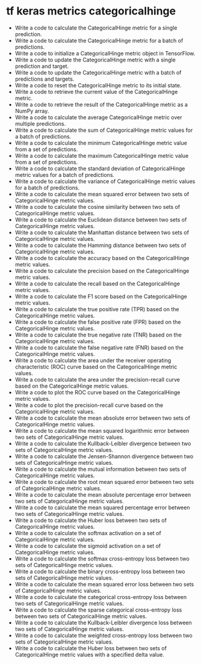 # tf keras metrics categoricalhinge

- Write a code to calculate the CategoricalHinge metric for a single prediction.
- Write a code to calculate the CategoricalHinge metric for a batch of predictions.
- Write a code to initialize a CategoricalHinge metric object in TensorFlow.
- Write a code to update the CategoricalHinge metric with a single prediction and target.
- Write a code to update the CategoricalHinge metric with a batch of predictions and targets.
- Write a code to reset the CategoricalHinge metric to its initial state.
- Write a code to retrieve the current value of the CategoricalHinge metric.
- Write a code to retrieve the result of the CategoricalHinge metric as a NumPy array.
- Write a code to calculate the average CategoricalHinge metric over multiple predictions.
- Write a code to calculate the sum of CategoricalHinge metric values for a batch of predictions.
- Write a code to calculate the minimum CategoricalHinge metric value from a set of predictions.
- Write a code to calculate the maximum CategoricalHinge metric value from a set of predictions.
- Write a code to calculate the standard deviation of CategoricalHinge metric values for a batch of predictions.
- Write a code to calculate the variance of CategoricalHinge metric values for a batch of predictions.
- Write a code to calculate the mean squared error between two sets of CategoricalHinge metric values.
- Write a code to calculate the cosine similarity between two sets of CategoricalHinge metric values.
- Write a code to calculate the Euclidean distance between two sets of CategoricalHinge metric values.
- Write a code to calculate the Manhattan distance between two sets of CategoricalHinge metric values.
- Write a code to calculate the Hamming distance between two sets of CategoricalHinge metric values.
- Write a code to calculate the accuracy based on the CategoricalHinge metric values.
- Write a code to calculate the precision based on the CategoricalHinge metric values.
- Write a code to calculate the recall based on the CategoricalHinge metric values.
- Write a code to calculate the F1 score based on the CategoricalHinge metric values.
- Write a code to calculate the true positive rate (TPR) based on the CategoricalHinge metric values.
- Write a code to calculate the false positive rate (FPR) based on the CategoricalHinge metric values.
- Write a code to calculate the true negative rate (TNR) based on the CategoricalHinge metric values.
- Write a code to calculate the false negative rate (FNR) based on the CategoricalHinge metric values.
- Write a code to calculate the area under the receiver operating characteristic (ROC) curve based on the CategoricalHinge metric values.
- Write a code to calculate the area under the precision-recall curve based on the CategoricalHinge metric values.
- Write a code to plot the ROC curve based on the CategoricalHinge metric values.
- Write a code to plot the precision-recall curve based on the CategoricalHinge metric values.
- Write a code to calculate the mean absolute error between two sets of CategoricalHinge metric values.
- Write a code to calculate the mean squared logarithmic error between two sets of CategoricalHinge metric values.
- Write a code to calculate the Kullback-Leibler divergence between two sets of CategoricalHinge metric values.
- Write a code to calculate the Jensen-Shannon divergence between two sets of CategoricalHinge metric values.
- Write a code to calculate the mutual information between two sets of CategoricalHinge metric values.
- Write a code to calculate the root mean squared error between two sets of CategoricalHinge metric values.
- Write a code to calculate the mean absolute percentage error between two sets of CategoricalHinge metric values.
- Write a code to calculate the mean squared percentage error between two sets of CategoricalHinge metric values.
- Write a code to calculate the Huber loss between two sets of CategoricalHinge metric values.
- Write a code to calculate the softmax activation on a set of CategoricalHinge metric values.
- Write a code to calculate the sigmoid activation on a set of CategoricalHinge metric values.
- Write a code to calculate the softmax cross-entropy loss between two sets of CategoricalHinge metric values.
- Write a code to calculate the binary cross-entropy loss between two sets of CategoricalHinge metric values.
- Write a code to calculate the mean squared error loss between two sets of CategoricalHinge metric values.
- Write a code to calculate the categorical cross-entropy loss between two sets of CategoricalHinge metric values.
- Write a code to calculate the sparse categorical cross-entropy loss between two sets of CategoricalHinge metric values.
- Write a code to calculate the Kullback-Leibler divergence loss between two sets of CategoricalHinge metric values.
- Write a code to calculate the weighted cross-entropy loss between two sets of CategoricalHinge metric values.
- Write a code to calculate the Huber loss between two sets of CategoricalHinge metric values with a specified delta value.